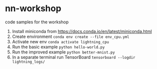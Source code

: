 # nn-workshop
code samples for the workshop

1. Install miniconda from https://docs.conda.io/en/latest/miniconda.html
2. Create environment `conda env create --file env_cpu.yml`
3. Activate new env `conda activate lightning_cpu`
4. Run the basic example `python hello-world.py`
5. Run the improved example `python better-mnist.py`
6. In a separate terminal run TensorBoard `tensorboard --logdir lightning_logs/`
